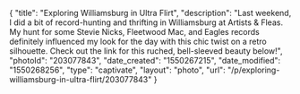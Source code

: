 {
    "title": "Exploring Williamsburg in Ultra Flirt",
    "description": "Last weekend, I did a bit of record-hunting and thrifting in Williamsburg at Artists & Fleas. My hunt for some Stevie Nicks, Fleetwood Mac, and Eagles records definitely influenced my look for the day with this chic twist on a retro silhouette. Check out the link for this ruched, bell-sleeved beauty below!",
    "photoId": "203077843",
    "date_created": "1550267215",
    "date_modified": "1550268256",
    "type": "captivate",
    "layout": "photo",
    "url": "\/p\/exploring-williamsburg-in-ultra-flirt\/203077843"
}
